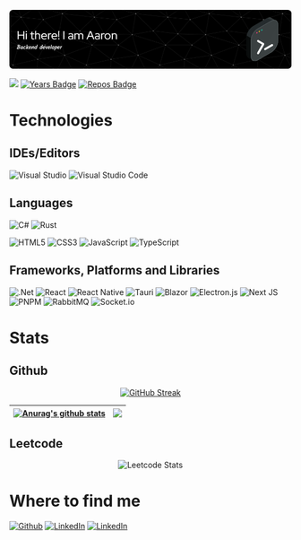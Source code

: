 <div align="center">

![Header](./public/github-header-image.png)

</div>

![](https://komarev.com/ghpvc/?username=huynhtruongdyu) [![Years Badge](https://badges.pufler.dev/years/huynhtruongdyu)](https://badges.pufler.dev) [![Repos Badge](https://badges.pufler.dev/repos/huynhtruongdyu)](https://badges.pufler.dev)

<!-- [![Gists Badge](https://badges.pufler.dev/gists/huynhtruongdyu)](https://badges.pufler.dev) [![Commits Badge](https://badges.pufler.dev/commits/monthly/huynhtruongdyu)](https://badges.pufler.dev) -->

<div align="center">

</div>

# Technologies

## IDEs/Editors

![Visual Studio](https://img.shields.io/badge/Visual%20Studio-5C2D91.svg?style=for-the-badge&logo=visual-studio&logoColor=white) ![Visual Studio Code](https://img.shields.io/badge/Visual%20Studio%20Code-0078d7.svg?style=for-the-badge&logo=visual-studio-code&logoColor=white)

## Languages

![C#](https://img.shields.io/badge/c%23-%23239120.svg?style=for-the-badge&logo=csharp&logoColor=white) ![Rust](https://img.shields.io/badge/rust-%23000000.svg?style=for-the-badge&logo=rust&logoColor=white)

<!-- ![Go](https://img.shields.io/badge/go-%2300ADD8.svg?style=for-the-badge&logo=go&logoColor=white)  -->

![HTML5](https://img.shields.io/badge/html5-%23E34F26.svg?style=for-the-badge&logo=html5&logoColor=white) ![CSS3](https://img.shields.io/badge/css3-%231572B6.svg?style=for-the-badge&logo=css3&logoColor=white) ![JavaScript](https://img.shields.io/badge/javascript-%23323330.svg?style=for-the-badge&logo=javascript&logoColor=%23F7DF1E) ![TypeScript](https://img.shields.io/badge/typescript-%23007ACC.svg?style=for-the-badge&logo=typescript&logoColor=white)

## Frameworks, Platforms and Libraries

![.Net](https://img.shields.io/badge/.NET-5C2D91?style=for-the-badge&logo=.net&logoColor=white) ![React](https://img.shields.io/badge/react-%2320232a.svg?style=for-the-badge&logo=react&logoColor=%2361DAFB) ![React Native](https://img.shields.io/badge/react_native-%2320232a.svg?style=for-the-badge&logo=react&logoColor=%2361DAFB) ![Tauri](https://img.shields.io/badge/tauri-%2324C8DB.svg?style=for-the-badge&logo=tauri&logoColor=%23FFFFFF) ![Blazor](https://img.shields.io/badge/blazor-%235C2D91.svg?style=for-the-badge&logo=blazor&logoColor=white) ![Electron.js](https://img.shields.io/badge/Electron-191970?style=for-the-badge&logo=Electron&logoColor=white) ![Next JS](https://img.shields.io/badge/Next-black?style=for-the-badge&logo=next.js&logoColor=white) ![PNPM](https://img.shields.io/badge/pnpm-%234a4a4a.svg?style=for-the-badge&logo=pnpm&logoColor=f69220) ![RabbitMQ](https://img.shields.io/badge/Rabbitmq-FF6600?style=for-the-badge&logo=rabbitmq&logoColor=white) ![Socket.io](https://img.shields.io/badge/Socket.io-black?style=for-the-badge&logo=socket.io&badgeColor=010101)

# Stats

## Github

<div align="center">

[![GitHub Streak](https://streak-stats.demolab.com/?user=huynhtruongdyu&theme=buefy)](https://git.io/streak-stats)

| <a href="https://github.com/huynhtruongdyu/github-readme-stats"><img align="center" src="https://github-readme-stats.vercel.app/api?username=huynhtruongdyu&show_icons=true&include_all_commits=true&theme=buefy&hide_border=true" alt="Anurag's github stats" /></a> | <a href="https://github.com/huynhtruongdyu/github-readme-stats"><img align="center" src="https://github-readme-stats.vercel.app/api/top-langs/?username=huynhtruongdyu&layout=compact&theme=buefy&hide_border=true" /></a> |
| --------------------------------------------------------------------------------------------------------------------------------------------------------------------------------------------------------------------------------------------------------------------- | -------------------------------------------------------------------------------------------------------------------------------------------------------------------------------------------------------------------------- |

</div>

## Leetcode

<div align="center">

![Leetcode Stats](https://leetcard.jacoblin.cool/huynhtruongdyu?ext=heatmap&theme=buefy)

</div>

# Where to find me

<p>
<a href="https://github.com/huynhtruongdyu" target="_blank"><img alt="Github" src="https://img.shields.io/badge/GitHub-%2312100E.svg?&style=for-the-badge&logo=Github&logoColor=white" /></a> <a href="https://www.linkedin.com/in/huynhtruongdyu" target="_blank"><img alt="LinkedIn" src="https://img.shields.io/badge/linkedin-%230077B5.svg?&style=for-the-badge&logo=linkedin&logoColor=white"/></a> <a href="mailto:huynhtruongdyu@gmail.com" target="_blank"><img alt="LinkedIn" src="https://img.shields.io/badge/Gmail-D14836?style=for-the-badge&logo=gmail&logoColor=white"/></a>

</p>

